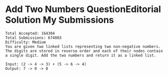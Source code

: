 # Add Two Numbers  QuestionEditorial Solution  My Submissions
	Total Accepted: 164304
	Total Submissions: 674803
	Difficulty: Medium
	You are given two linked lists representing two non-negative numbers. The digits are stored in reverse order and each of their nodes contain a single digit. Add the two numbers and return it as a linked list.

	Input: (2 -> 4 -> 3) + (5 -> 6 -> 4)
	Output: 7 -> 0 -> 8